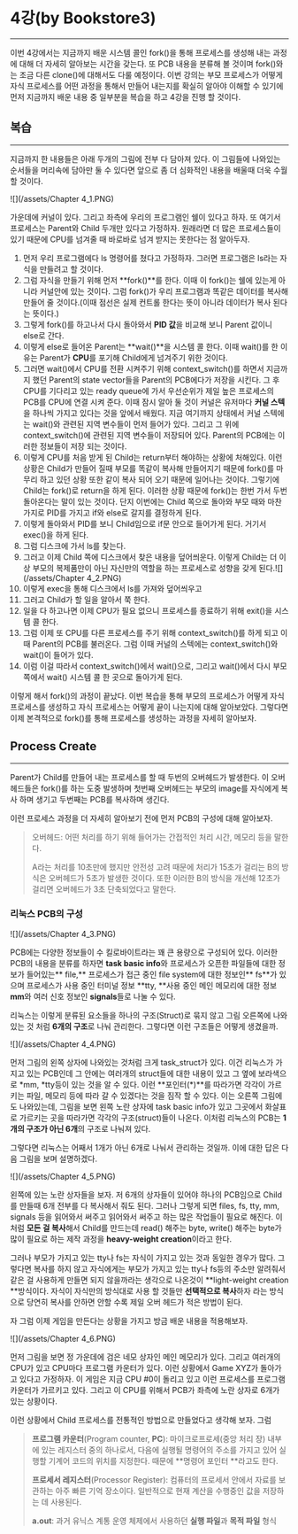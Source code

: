 # 4강\(by Bookstore3\)

---

이번 4강에서는 지금까지 배운 시스템 콜인 fork\(\)을 통해 프로세스를 생성해 내는 과정에 대해 더 자세히 알아보는 시간을 갖는다.  또 PCB 내용을 분류해 볼 것이며 fork\(\)와는 조금 다른 clone\(\)에 대해서도 다룰 예정이다. 이번 강의는 부모 프로세스가 어떻게 자식 프로세스를 어떤 과정을 통해서 만들어 내는지를 확실히 알아야 이해할 수 있기에 먼저 지금까지 배운 내용 중 일부분을 복습을 하고 4강을 진행 할 것이다.

## 복습

---

지금까지 한 내용들은 아래 두개의 그림에 전부 다 담아져 있다. 이 그림들에 나와있는 순서들을 머리속에 담아만 둘 수 있다면 앞으로 좀 더 심화적인 내용을 배울때 더욱 수월 할 것이다.

![](/assets/Chapter 4_1.PNG)

가운데에 커널이 있다. 그리고 좌측에 우리의 프로그램인 쉘이 있다고 하자. 또 여기서 프로세스는 Parent와 Child 두개만 있다고 가정하자. 원래라면 더 많은 프로세스들이 있기 때문에 CPU를 넘겨줄 때 바로바로 넘겨 받지는 못한다는 점 알아두자.

1. 먼저 우리 프로그램에다 ls 명령어를 쳤다고 가정하자. 그러면 프로그램은 ls라는 자식을 만들려고 할 것이다.
2. 그럼 자식을 만들기 위해 먼저 **fork\(\)**를 한다. 이때 이 fork\(\)는 쉘에 있는게 아니라 커널안에 있는 것이다. 그럼 fork\(\)가  우리 프로그램과 똑같은 데이터를 복사해 만들어 줄 것이다.\(이때 점선은 실제 컨트롤 한다는 뜻이 아니라 데이터가 복사 된다는 뜻이다.\)
3. 그렇게 fork\(\)를 하고나서 다시 돌아와서 **PID 값**을 비교해 보니 Parent 값이니 else로 간다.
4. 이렇게 else로 들어온 Parent는 **wait\(\)**을 시스템 콜 한다. 이때 wait\(\)를 한 이유는 Parent가 **CPU**를 포기해 Child에게 넘겨주기 위한 것이다.
5. 그러면 wait\(\)에서 CPU를 전환 시켜주기 위해 context\_switch\(\)를 하면서 지금까지 했던 Parent의 state vector들을 Parent의 PCB에다가 저장을 시킨다. 그 후 CPU를 기다리고 있는 ready queue에 가서 우선순위가 제일 높은 프로세스의 PCB를 CPU에 연결 시켜 준다. 이때 잠시 알아 둘 것이 커널은 유저마다 **커널 스텍**을 하나씩 가지고 있다는 것을 앞에서 배웠다. 지금 여기까지 상태에서 커널 스텍에는 wait\(\)와 관련된 지역 변수들이 먼저 들어가 있다. 그리고 그 위에 context\_switch\(\)에 관련된 지역 변수들이 저장되어 있다.  Parent의 PCB에는 이러한 정보들이 저장 되는 것이다.
6. 이렇게 CPU를 처음 받게 된 Child는 return부터 해야하는 상황에 처해있다. 이런 상황은 Child가 만들어 질때 부모를 똑같이 복사해 만들어지기 때문에 fork\(\)를 마무리 하고 있던 상황 또한 같이 복사 되어 오기 때문에 일어나는 것이다. 그렇기에 Child는 fork\(\)로 return을 하게 된다. 이러한 상황 때문에 fork\(\)는 한번 가서 두번 돌아온다는 말이 있는 것이다. 단지 이번에는 Child 쪽으로 돌아와 부모 때와 마찬가지로 PID를 가지고 if와 else로 갈지를 결정하게 된다.
7. 이렇게 돌아와서 PID를 보니 Child임으로 if문 안으로 들어가게 된다. 거기서 exec\(\)을 하게 된다.
8. 그럼 디스크에 가서 ls를 찾는다.
9. 그러고 이제 Child 쪽에 디스크에서 찾은 내용을 덮어씌운다. 이렇게 Child는 더 이상 부모의 복제품만이 아닌 자신만의 역할을 하는 프로세스로 성향을 갖게 된다.![](/assets/Chapter 4_2.PNG)
10. 이렇게 exec을 통해 디스크에서 ls를 가져와 덮어씌우고
11. 그러고 Child가 할 일을 알아서 쭉 한다.
12. 일을 다 하고나면 이제 CPU가 필요 없으니 프로세스를 종료하기 위해 exit\(\)을 시스템 콜 한다.
13. 그럼 이제 또 CPU를 다른 프로세스를 주기 위해 context\_switch\(\)를 하게 되고 이때 Parent의 PCB를 불러온다. 그럼 이때 커널의 스텍에는 context\_switch\(\)와 wait\(\)이 들어가 있다.
14. 이럼 이걸 따라서 context\_switch\(\)에서 wait\(\)으로, 그리고 wait\(\)에서 다시 부모쪽에서 wait\(\) 시스템 콜 한 곳으로 돌아가게 된다.

이렇게 해서 fork\(\)의 과정이 끝났다. 이번 복습을 통해 부모의 프로세스가 어떻게 자식 프로세스를 생성하고 자식 프로세스는 어떻게 끝이 나는지에 대해 알아보았다. 그렇다면 이제 본격적으로 fork\(\)를 통해 프로세스를 생성하는 과정을 자세히 알아보자.

## Process Create

---

Parent가 Child를 만들어 내는 프로세스를 할 때 두번의 오버헤드가 발생한다. 이 오버헤드들은 fork\(\)를 하는 도중 발생하며 첫번째 오버헤드는 부모의 image를 자식에게 복사 하며 생기고 두번째는 PCB를 복사하며 생긴다.

이런 프로세스 과정을 더 자세히 알아보기 전에 먼저 PCB의 구성에 대해 알아보자.

> 오버헤드: 어떤 처리를 하기 위해 들어가는 간접적인 처리 시간, 메모리 등을 말한다.
>
> A라는 처리를 10초만에 했지만 안전성 고려 때문에 처리가 15초가 걸리는 B의 방식은 오버헤드가 5초가 발생한 것이다. 또한 이러한 B의 방식을 개선해 12초가 걸리면 오버헤드가 3초 단축되었다고 말한다.

### 리눅스 PCB의 구성

![](/assets/Chapter 4_3.PNG)

PCB에는 다양한 정보들이 수 킬로바이트라는 꽤 큰 용량으로 구성되어 있다. 이러한 PCB의 내용을 분류를 하자면 **task basic info**와 프로세스가 오픈한 파일들에 대한 정보가 들어있는** file,** 프로세스가 접근 중인 file system에 대한 정보인** fs**가 있으며 프로세스가 사용 중인 터미널 정보 **tty, **사용 중인 메인 메모리에 대한 정보 **mm**와 여러 신호 정보인 **signals**들로 나눌 수 있다.

리눅스는 이렇게 분류된 요소들을 하나의 구조\(Struct\)로 묶지 않고 그림 오른쪽에 나와 있는 것 처럼 **6개의 구조**로 나눠 관리한다. 그렇다면 이런 구조들은 어떻게 생겼을까.

![](/assets/Chapter 4_4.PNG)

먼저 그림의 왼쪽 상자에 나와있는 것처럼 크게 task\_struct가 있다. 이건 리눅스가 가지고 있는 PCB인데 그 안에는 여러개의 struct들에 대한 내용이 있고 그 옆에 보라색으로 \*mm, \*tty등이 있는 것을 알 수 있다. 이런 **포인터\(\*\)**를 따라가면 각각이 가르키는 파일, 메모리 등에 따라 갈 수 있겠다는 것을 짐작 할 수 있다. 이는 오른쪽 그림에도 나와있는데, 그림을 보면 왼쪽 노란 상자에 task basic info가 있고 그곳에서 화살표로 가르키는 곳을 따라가면 각각의 구조\(struct\)들이 나온다. 이처럼 리눅스의 PCB는 **1개의 구조가 아닌 6개**의 구조로 나눠져 있다.

그렇다면 리눅스는 어째서 1개가 아닌 6개로 나눠서 관리하는 것일까. 이에 대한 답은 다음 그림을 보며 설명하겠다.

![](/assets/Chapter 4_5.PNG)

왼쪽에 있는 노란 상자들을 보자. 저 6개의 상자들이 있어야 하나의 PCB임으로 Child를 만들때 6개 전부를 다 복사해서 줘도 된다. 그러나 그렇게 되면 files, fs, tty, mm, signals 등을 읽어와서 써주고 읽어와서 써주고 하는 많은 작업들이 필요로 해진다. 이처럼 **모든 걸 복사**해서 Child를 만드는데 read\(\) 해주는 byte, write\(\) 해주는 byte가 많이 필요로 하는 제작 과정을 **heavy-weight creation**이라고 한다.

그러나 부모가 가지고 있는 tty나 fs는 자식이 가지고 있는 것과 동일한 경우가 많다. 그렇다면 복사를 하지 않고 자식에게는 부모가 가지고 있는 tty나 fs등의 주소만 알려줘서 같은 걸 사용하게 만들면 되지 않을까라는 생각으로 나온것이 **light-weight creation **방식이다. 자식이 자식만의 방식대로 사용 할 것들만 **선택적으로 복사**하자 라는 방식으로 당연히 복사를 안하면 안할 수록 제일 오버 헤드가 적은 방법이 된다.

자 그럼 이제 게임을 만든다는 상황을 가지고 방금 배운 내용을 적용해보자.

![](/assets/Chapter 4_6.PNG)

먼저 그림을 보면 정 가운데에 검은 네모 상자인 메인 메모리가 있다. 그리고 여러개의 CPU가 있고 CPU마다 프로그램 카운터가 있다. 이런 상황에서 Game XYZ가 돌아가고 있다고 가정하자. 이 게임은 지금 CPU \#0이 돌리고 있고 이런 프로세스를 프로그램 카운터가 가르키고 있다. 그리고 이 CPU를 위해서 PCB가 좌측에 노란 상자로 6개가 있는 상황이다.

이런 상황에서 Child 프로세스를 전통적인 방법으로 만들었다고 생각해 보자. 그럼 

> **프로그램 카운터**\(Program counter, **PC**\): 마이크로프로세\(중앙 처리 장\) 내부에 있는 레지스터 중의 하나로서, 다음에 실행될 명령어의 주소를 가지고 있어 실행할 기계어 코드의 위치를 지정한다. 때문에 **명령어 포인터 **라고도 한다.
>
> **프로세서 레지스터**\(Processor Register\): 컴퓨터의 프로세서 안에서 자료를 보관하는 아주 빠른 기억 장소이다. 일반적으로 현재 계산을 수행중인 값을 저장하는 데 사용된다. 
>
> **a.out**: 과거 유닉스 계통 운영 체제에서 사용하던 **실행 파일**과 **목적 파일** 형식



